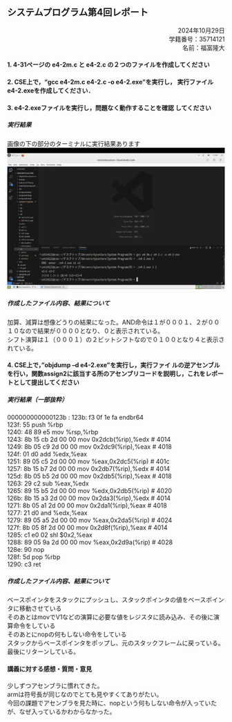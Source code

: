 ## システムプログラム第4回レポート

<div style="text-align: right;">
2024年10月29日  <br>
学籍番号：35714121  <br>
名前：福富隆大  <br>
</div>  

#### 1. 4-31ページの e4-2m.c と e4-2.c の２つのファイルを作成してください
#### 2. CSE上で，“gcc e4-2m.c e4-2.c -o e4-2.exe”を実⾏し， 実⾏ファイル e4-2.exeを作成してください．
#### 3. e4-2.exeファイルを実⾏し，問題なく動作することを確認 してください

##### 実行結果  

画像の下の部分のターミナルに実行結果あります
![実行結果のスクショ](./e4-2.png)

##### 作成したファイル内容、結果について  
加算、減算は想像どうりの結果になった。AND命令は１が０００１、２が００１０なので結果が００００となり、０と表示されている。  
シフト演算は１（０００１）の２ビットシフトなので０１００となり４と表示されている。  

#### 4. CSE上で，”objdump –d e4-2.exe”を実⾏し，実⾏ファイ ルの逆アセンブルを⾏い，関数assign2に該当する所のアセンブリコードを説明し，これをレポートとして提出してください

##### 実行結果（一部抜粋）  

000000000000123b <assign2>:
    123b:       f3 0f 1e fa             endbr64  
    123f:       55                      push   %rbp  
    1240:       48 89 e5                mov    %rsp,%rbp  
    1243:       8b 15 cb 2d 00 00       mov    0x2dcb(%rip),%edx        # 4014 <v1>  
    1249:       8b 05 c9 2d 00 00       mov    0x2dc9(%rip),%eax        # 4018 <v2>  
    124f:       01 d0                   add    %edx,%eax  
    1251:       89 05 c5 2d 00 00       mov    %eax,0x2dc5(%rip)        # 401c <v3>  
    1257:       8b 15 b7 2d 00 00       mov    0x2db7(%rip),%edx        # 4014 <v1>  
    125d:       8b 05 b5 2d 00 00       mov    0x2db5(%rip),%eax        # 4018 <v2>  
    1263:       29 c2                   sub    %eax,%edx  
    1265:       89 15 b5 2d 00 00       mov    %edx,0x2db5(%rip)        # 4020 <v4>  
    126b:       8b 15 a3 2d 00 00       mov    0x2da3(%rip),%edx        # 4014 <v1>  
    1271:       8b 05 a1 2d 00 00       mov    0x2da1(%rip),%eax        # 4018 <v2>  
    1277:       21 d0                   and    %edx,%eax  
    1279:       89 05 a5 2d 00 00       mov    %eax,0x2da5(%rip)        # 4024 <v5>  
    127f:       8b 05 8f 2d 00 00       mov    0x2d8f(%rip),%eax        # 4014 <v1>  
    1285:       c1 e0 02                shl    $0x2,%eax  
    1288:       89 05 9a 2d 00 00       mov    %eax,0x2d9a(%rip)        # 4028 <v6>  
    128e:       90                      nop  
    128f:       5d                      pop    %rbp  
    1290:       c3                      ret      

##### 作成したファイル内容、結果について  
ベースポインタをスタックにプッシュし、スタックポインタの値をベースポインタに移動させている  
そのあとはmovでV1などの演算に必要な値をレジスタに読み込み、その後に演算命令をしている  
そのあとにnopの何もしない命令をしている  
スタックからベースポインタをポップし、元のスタックフレームに戻っている。  
最後にリターンしている。  

#### 講義に対する感想・質問・意⾒  
少しずつアセンブラに慣れてきた。  
armは符号長が同じなのでとても見やすくてありがたい。  
今回の課題でアセンブラを見た時に、nopという何もしない命令が入っていたが、なぜ入っているかわからなかった。  